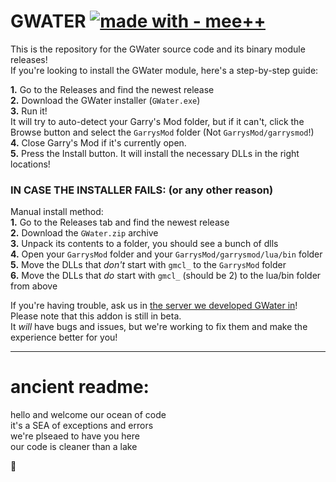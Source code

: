 # GWATER  [![made with - mee++](https://img.shields.io/badge/made_with-mee%2B%2B-2ea44f)](https://)  
This is the repository for the GWater source code and its binary module releases!  
If you're looking to install the GWater module, here's a step-by-step guide:  
  
**1.** Go to the Releases and find the newest release  
**2.** Download the GWater installer (`GWater.exe`)  
**3.** Run it!  
It will try to auto-detect your Garry's Mod folder, but if it can't, click the Browse button and select the `GarrysMod` folder (Not `GarrysMod/garrysmod`!)  
**4.** Close Garry's Mod if it's currently open.  
**5.** Press the Install button. It will install the necessary DLLs in the right locations!  
  
### IN CASE THE INSTALLER FAILS: (or any other reason)
Manual install method:  
**1.** Go to the Releases tab and find the newest release  
**2.** Download the `GWater.zip` archive  
**3.** Unpack its contents to a folder, you should see a bunch of dlls  
**4.** Open your `GarrysMod` folder and your `GarrysMod/garrysmod/lua/bin` folder  
**5.** Move the DLLs that *don't* start with `gmcl_` to the `GarrysMod` folder  
**6.** Move the DLLs that *do* start with `gmcl_` (should be 2) to the lua/bin folder from above  
  
If you're having trouble, ask us in [the server we developed GWater in](https://discord.gg/GSapxNQZaT)!  
Please note that this addon is still in beta.  
It *will* have bugs and issues, but we're working to fix them and make the experience better for you!  

  
  
  
  
  
  
  
  
  
  
  
---
# ancient readme:
hello and welcome our ocean of code  
it's a SEA of exceptions and errors  
we're plseaed to have you here  
our code is cleaner than a lake  
  
🗿
